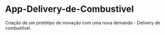 # App-Delivery-de-Combustivel
Criação de um protótipo de inovação com uma nova demanda - Delivery de combustível. 
